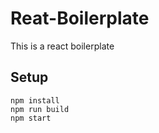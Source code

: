 # Reat-Boilerplate
This is a react boilerplate

## Setup

```
npm install
npm run build
npm start 
```
